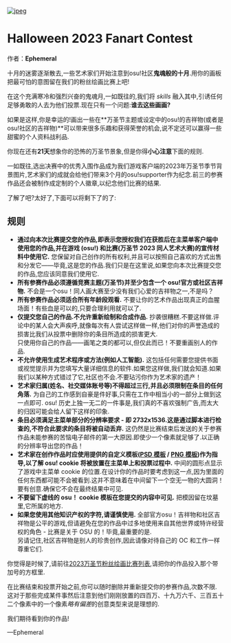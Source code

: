 <a href="https://osu.ppy.sh/home/news/2023-09-24-halloween-fanart-contest">
    <img src="https://i.ppy.sh/6c864552a2ddfa288315bec9f7a914af144df31a/68747470733a2f2f6173736574732e7070792e73682f636f6e74657374732f3138362f6865616465722e6a7067" alt="jpeg">
</a>

# Halloween 2023 Fanart Contest

作者：**Ephemeral**

十月的迷雾逐渐散去,一些艺术家们开始注意到osu!社区**鬼魂般的十月**.用你的画板把最可怕的意图留在我们的粉丝绘画比赛上吧!

在这个充满寒冷和强烈兴奋的鬼魂月,一如既往的,我们将 *skills* 融入其中,引诱任何足够勇敢的人去为他们投票.现在只有一个问题:**谁去这些画画?**

如果是这样,你是幸运的!画出一些在**万圣节主题或设定中的osu!的吉祥物(或者是osu!社区的吉祥物)**可以带来很多乐趣和获得荣誉的机会,说不定还可以赢得一些甜蜜的个人资料战利品.

你现在还有**21天**想象你的恐怖的万圣节景象,但是你得**小心注意**下面的规则.

一如既往,选出决赛中的优秀入围作品成为我们游戏客户端的2023年万圣节季节背景图片,艺术家们的成就会给他们带来3个月的osu!supporter作为纪念.前三的参赛作品还会被制作成定制的个人徽章,以纪念他们比赛的结果.

了解了吧?太好了,下面可以将剩下了的了:

## 规则

- **通过向本次比赛提交您的作品,即表示您授权我们在获胜后在主菜单客户端中使用您的作品,并在游戏 (osu!) 和比赛(万圣节 2023 同人艺术大赛)的宣传材料中使用它.** 您保留对自己创作的所有权利,并且可以按照自己喜欢的方式出售和分发它——毕竟,这是您的作品.我们只是在这里说,如果您向本次比赛提交您的作品,您应该同意我们使用它.
- **所有参赛作品必须遵循竞赛主题(万圣节)并至少包含一个 osu!官方或社区吉祥物.** 不会是一个osu！同人画大赛至少没有我们心爱的吉祥物之一,不是吗？
- **所有参赛作品必须适合所有年龄段观看.** 不要让你的艺术作品出现真正的血腥场面！有些血是可以的,只要合理利用就可以了.
- **仅提交您自己的作品.不允许重新绘制和合成作品.** 抄袭很糟糕.不要这样做.评论中的某人会大声疾呼,就像每次有人尝试这样做一样,他们对你的声誉造成的损害比我们从投票中删除你的条目所造成的损害更大.<br/>
只使用你自己的作品——画笔之类的都可以,但仅此而已！不要重画别人的作品.
- **不允许使用生成艺术程序或方法(例如人工智能).** 这包括任何需要您提供书面或视觉提示并为您填写大量详细信息的软件.如果您这样做,我们就会知道.如果我们以某种方式错过了它,社区也不会.不要玷污你作为艺术家的遗产！
- **艺术家归属(姓名、社交媒体账号等)不得超过三行,并且必须限制在条目的任何角落.** 为自己的工作感到自豪是件好事,只需在工作中相当小的一部分上做到这一点即可. osu! 历史上独一无二的一件事是,我们真的不喜欢强制广告,而太大的归因可能会给人留下这样的印象.
- **条目必须满足主菜单部分的分辨率要求 - 即 2732x1536.这是通过脚本进行检查的,不符合此要求的条目将被自动丢弃.** 这仍然是比赛结束后发送的关于参赛作品未能参赛的苦恼电子邮件的第一大原因.即使少一个像素就足够了.以正确的分辨率导出您的作品！
- **艺术家在创作作品时应使用提供的自定义模板([PSD 模板](https://assets.ppy.sh/events/fanart/templates/osu%21%20main%20menu%202732x1536.psd?2017) / [PNG 模板](https://assets.ppy.sh/events/fanart/templates/osu%21%20main%20menu%202732x1536.png?2017))作为指导,以了解 osu! cookie 将被放置在主菜单上和投票过程中.** 中间的圆形点显示了游戏中主菜单 cookie 的位置.在设计你的作品时要考虑到这一点,因为里面的任何东西都可能不会被看到.这并不意味着在中间留下一个空无一物的大圆洞！要有创意.确保它不会在最终结果中可见.
- **不要留下虚线的 osu！ cookie 模板在您提交的内容中可见.** 把模因留在坟墓里,它所属的地方.
- **如果您使用其他知识产权的字符,请谨慎使用.** 全部官方osu！吉祥物和社区吉祥物是公平的游戏,但请避免在您的作品中过多地使用来自其他世界或特许经营权的角色 - 比赛是关于 OSU 的！毕竟,最重要的是.<br/>
另请记住,社区吉祥物是别人的珍贵创作,因此请像对待自己的 OC 和工作一样尊重它们.

你觉得是时候了,请前往[2023万圣节粉丝绘画比赛列表](https://osu.ppy.sh/community/contests/186),请把你的作品投入那个带加号的方框里.

在比赛结束和投票开始之前,你可以随时删除并重新提交你的参赛作品,次数不限.<br/>
这对于那些完成某件事然后注意到他们刚刚放置的四百万、十九万六千、三百五十二个像素中的一个像素*略有偏差*的创意类型来说是理想的.

我们期待看到你的作品!

—Ephemeral